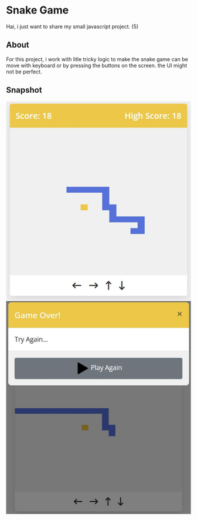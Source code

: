 # Snake Game
Hai, i just want to share my small javascript project. (5)

## About
For this project, i work with litle tricky logic to make the snake game can be move with keyboard or by pressing the buttons on the screen. the UI might not be perfect. 

## Snapshot
![Snapshot 1](https://github.com/urvangibran/snake-game/blob/main/snapshot.jpg?raw=true)
![Snapshot 2](https://github.com/urvangibran/snake-game/blob/main/snapshot2.jpg?raw=true)
